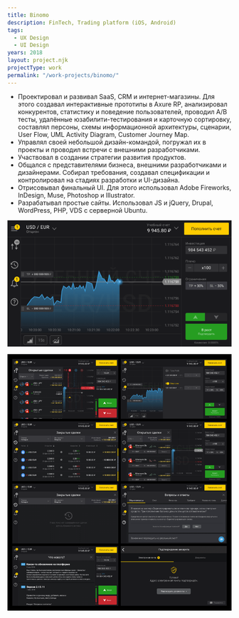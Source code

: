 ```yaml
---
title: Binomo
description: FinTech, Trading platform (iOS, Android)
tags:
  - UX Design
  - UI Design
years: 2018
layout: project.njk
projectType: work
permalink: "/work-projects/binomo/"
---
```

	
- Проектировал и развивал SaaS, CRM и интернет-магазины. Для этого создавал интерактивные прототипы в Axure RP, анализировал конкурентов, статистику и поведение пользователей, проводил A/B тесты, удалённые юзабилити-тестирования и карточную сортировку, составлял персоны, схемы информационной архитектуры, сценарии, User Flow, UML Activity Diagram, Customer Journey Map.
- Управлял своей небольшой дизайн-командой, погружал их в проекты и проводил встречи с внешними разработчиками.
- Участвовал в создании стратегии развития продуктов.
- Общался с представителями бизнеса, внешними разработчиками и дизайнерами. Собирал требования, создавал спецификации и контролировал на стадиях разработки и UI-дизайна.
- Отрисовывал финальный UI. Для этого использовал Adobe Fireworks, InDesign, Muse, Photoshop и Illustrator.
- Разрабатывал простые сайты. Использовал JS и jQuery, Drupal, WordPress, PHP, VDS с серверной Ubuntu.

![Traderoom CFD. TP-SL Settings (1).png](images/Traderoom_CFD._TP-SL_Settings_(1).png)

![Frame 2.png](images/Frame_2.png)